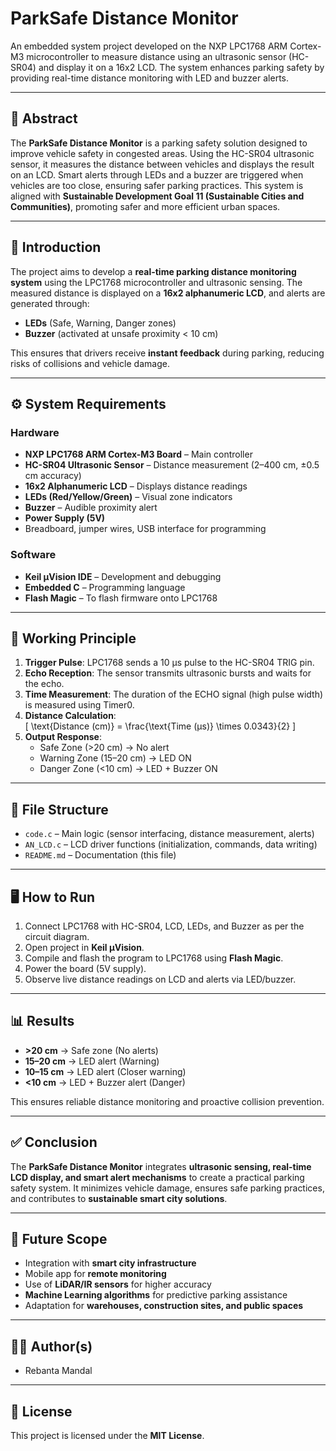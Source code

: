 # ParkSafe Distance Monitor

An embedded system project developed on the NXP LPC1768 ARM Cortex-M3 microcontroller to measure distance using an ultrasonic sensor (HC-SR04) and display it on a 16x2 LCD. The system enhances parking safety by providing real-time distance monitoring with LED and buzzer alerts.

---

## 📖 Abstract

The **ParkSafe Distance Monitor** is a parking safety solution designed to improve vehicle safety in congested areas. Using the HC-SR04 ultrasonic sensor, it measures the distance between vehicles and displays the result on an LCD. Smart alerts through LEDs and a buzzer are triggered when vehicles are too close, ensuring safer parking practices. This system is aligned with **Sustainable Development Goal 11 (Sustainable Cities and Communities)**, promoting safer and more efficient urban spaces.

---

## 🚗 Introduction

The project aims to develop a **real-time parking distance monitoring system** using the LPC1768 microcontroller and ultrasonic sensing. The measured distance is displayed on a **16x2 alphanumeric LCD**, and alerts are generated through:

- **LEDs** (Safe, Warning, Danger zones)  
- **Buzzer** (activated at unsafe proximity < 10 cm)  

This ensures that drivers receive **instant feedback** during parking, reducing risks of collisions and vehicle damage.  

---

## ⚙️ System Requirements

### Hardware
- **NXP LPC1768 ARM Cortex-M3 Board** – Main controller  
- **HC-SR04 Ultrasonic Sensor** – Distance measurement (2–400 cm, ±0.5 cm accuracy)  
- **16x2 Alphanumeric LCD** – Displays distance readings  
- **LEDs (Red/Yellow/Green)** – Visual zone indicators  
- **Buzzer** – Audible proximity alert  
- **Power Supply (5V)**  
- Breadboard, jumper wires, USB interface for programming  

### Software
- **Keil µVision IDE** – Development and debugging  
- **Embedded C** – Programming language  
- **Flash Magic** – To flash firmware onto LPC1768  

---

## 🔄 Working Principle

1. **Trigger Pulse**: LPC1768 sends a 10 µs pulse to the HC-SR04 TRIG pin.  
2. **Echo Reception**: The sensor transmits ultrasonic bursts and waits for the echo.  
3. **Time Measurement**: The duration of the ECHO signal (high pulse width) is measured using Timer0.  
4. **Distance Calculation**:  
   \[
   \text{Distance (cm)} = \frac{\text{Time (µs)} \times 0.0343}{2}
   \]  
5. **Output Response**:  
   - Safe Zone (>20 cm) → No alert  
   - Warning Zone (15–20 cm) → LED ON  
   - Danger Zone (<10 cm) → LED + Buzzer ON  

---

## 📂 File Structure

- `code.c` – Main logic (sensor interfacing, distance measurement, alerts)  
- `AN_LCD.c` – LCD driver functions (initialization, commands, data writing)  
- `README.md` – Documentation (this file)  

---

## 🖥️ How to Run

1. Connect LPC1768 with HC-SR04, LCD, LEDs, and Buzzer as per the circuit diagram.  
2. Open project in **Keil µVision**.  
3. Compile and flash the program to LPC1768 using **Flash Magic**.  
4. Power the board (5V supply).  
5. Observe live distance readings on LCD and alerts via LED/buzzer.  

---

## 📊 Results

- **>20 cm** → Safe zone (No alerts)  
- **15–20 cm** → LED alert (Warning)  
- **10–15 cm** → LED alert (Closer warning)  
- **<10 cm** → LED + Buzzer alert (Danger)  

This ensures reliable distance monitoring and proactive collision prevention.  

---

## ✅ Conclusion

The **ParkSafe Distance Monitor** integrates **ultrasonic sensing, real-time LCD display, and smart alert mechanisms** to create a practical parking safety system. It minimizes vehicle damage, ensures safe parking practices, and contributes to **sustainable smart city solutions**.  

---

## 🔮 Future Scope

- Integration with **smart city infrastructure**  
- Mobile app for **remote monitoring**  
- Use of **LiDAR/IR sensors** for higher accuracy  
- **Machine Learning algorithms** for predictive parking assistance  
- Adaptation for **warehouses, construction sites, and public spaces**  

---

## 👨‍💻 Author(s)

- Rebanta Mandal  

---

## 📜 License

This project is licensed under the **MIT License**.  
